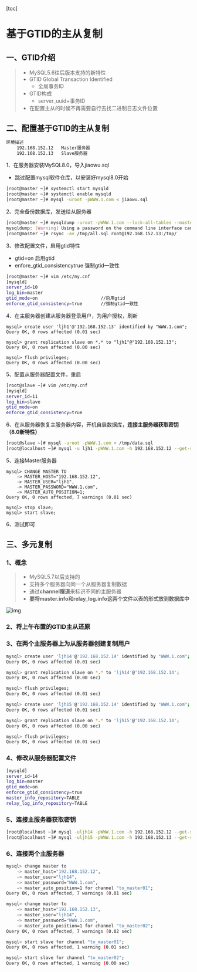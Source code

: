 [toc]

# 基于GTID的主从复制

## 一、GTID介绍

> * MySQL5.6往后版本支持的新特性
> * GTID   Global Transaction Identified
>   * 全局事务ID
> * GTID构成
>   * server_uuid+事务ID
> * 在配置主从的时候不再需要自行去找二进制日志文件位置

## 二、配置基于GTID的主从复制

```bash
环境描述
	192.168.152.12   Master服务器
	192.168.152.13	 Slave服务器
```

1、在服务器安装MySQL8.0，导入jiaowu.sql

* 跳过配置mysql软件仓库，以安装好mysql8.0开始

```bash
[root@master ~]# systemctl start mysqld
[root@master ~]# systemctl enable mysqld
[root@master ~]# mysql -uroot -pWWW.1.com < jiaowu.sql
```

2、完全备份数据库，发送给从服务器

```bash
[root@master ~]# mysqldump -uroot -pWWW.1.com --lock-all-tables --master-data=2 --all-databases > /tmp/all.sql
mysqldump: [Warning] Using a password on the command line interface can be insecure.
[root@master ~]# rsync -av /tmp/all.sql root@192.168.152.13:/tmp/
```

3、修改配置文件，启用gtid特性

* gtid=on		启用gtid
* enfore_gtid_consistencytrue   强制gtid一致性

```bash
[root@master ~]# vim /etc/my.cnf
[mysqld]
server_id=10
log_bin=master
gtid_mode=on						//启用gtid
enforce_gtid_consistency=true		//强制gtid一致性
```



4、在主服务器创建从服务器登录用户，为用户授权，刷新

```mysql
mysql> create user 'ljh1'@'192.168.152.13' identified by "WWW.1.com";
Query OK, 0 rows affected (0.01 sec)

mysql> grant replication slave on *.* to "ljh1"@"192.168.152.13";
Query OK, 0 rows affected (0.00 sec)

mysql> flush privileges;
Query OK, 0 rows affected (0.00 sec)

```

5、配置从服务器配置文件，重启

```bash
[root@slave ~]# vim /etc/my.cnf
[mysqld]
server_id=11
log_bin=slave
gtid_mode=on
enforce_gtid_consistency=true
```

6、在从服务器恢复主服务器内容，开机自启数据库，**连接主服务器获取密钥（8.0新特性）**

```bash
[root@slave ~]# mysql -uroot -pWWW.1.com < /tmp/data.sql 
[root@localhost ~]# mysql -u ljh1 -pWWW.1.com -h 192.168.152.12 --get-server-public-key
```

5、连接Master服务器

```mysql
mysql> CHANGE MASTER TO
    -> MASTER_HOST="192.168.152.12",
    -> MASTER_USER="ljh1",
    -> MASTER_PASSWORD="WWW.1.com",
    -> MASTER_AUTO_POSITION=1;
Query OK, 0 rows affected, 7 warnings (0.01 sec)

mysql> stop slave;
mysql> start slave;

```

6、测试即可

## 三、多元复制

### 1、概念

> * MySQL5.7以后支持的
> * 支持多个服务器向同一个从服务器复制数据
> * 通过**channel隧道**来标识不同的主服务器
> * **要将master.info和relay_log.info这两个文件以表的形式放到数据库中**

![img](https://note.youdao.com/yws/public/resource/b7c8a66478a291b31e0f530ec74ae8c3/xmlnote/5ED5186DC4F54402809EF178FAA4B070/EAC8614292B24922909AEB1E8DB0F25A/20384)

### 2、将上午布置的GTID主从还原

### 3、在两个主服务器上为从服务器创建复制用户

```bash
mysql> create user 'ljh14'@'192.168.152.14' identified by "WWW.1.com";
Query OK, 0 rows affected (0.01 sec)

mysql> grant replication slave on *.* to 'ljh14'@'192.168.152.14';
Query OK, 0 rows affected (0.00 sec)

mysql> flush privileges;
Query OK, 0 rows affected (0.01 sec)
```

```bash
mysql> create user 'ljh15'@'192.168.152.14' identified by "WWW.1.com";
Query OK, 0 rows affected (0.01 sec)

mysql> grant replication slave on *.* to 'ljh15'@'192.168.152.14';
Query OK, 0 rows affected (0.00 sec)

mysql> flush privileges;
Query OK, 0 rows affected (0.01 sec)
```



### 4、修改从服务器配置文件

```bash
[mysqld]
server_id=14
log_bin=master
gtid_mode=on
enforce_gtid_consistency=true
master_info_repository=TABLE
relay_log_info_repository=TABLE
```

### 5、连接主服务器获取密钥

```bash
[root@localhost ~]# mysql -uljh14 -pWWW.1.com -h 192.168.152.12 --get-server-public-key
[root@localhost ~]# mysql -uljh15 -pWWW.1.com -h 192.168.152.13 --get-server-public-key
```

### 6、连接两个主服务器

```bash
mysql> change master to
    -> master_host="192.168.152.12",
    -> master_user="ljh14",
    -> master_password="WWW.1.com",
    -> master_auto_position=1 for channel "to_master01";
Query OK, 0 rows affected, 7 warnings (0.01 sec)

mysql> change master to
    -> master_host="192.168.152.13",
    -> master_user="ljh14",
    -> master_password="WWW.1.com",
    -> master_auto_position=1 for channel "to_master02";
Query OK, 0 rows affected, 7 warnings (0.02 sec)

mysql> start slave for channel "to_master01";
Query OK, 0 rows affected, 1 warning (0.01 sec)

mysql> start slave for channel "to_master02";
Query OK, 0 rows affected, 1 warning (0.00 sec)

```

### 